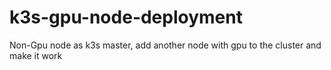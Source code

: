 # k3s-gpu-node-deployment
Non-Gpu node as k3s master, add another node with gpu to the cluster and make it work
